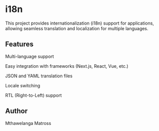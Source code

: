 ﻿# i18n

This project provides internationalization (i18n) support for applications, allowing seamless translation and localization for multiple languages.

## Features

Multi-language support

Easy integration with frameworks (Next.js, React, Vue, etc.)

JSON and YAML translation files

Locale switching

RTL (Right-to-Left) support

## Author

Mthawelanga Matross
